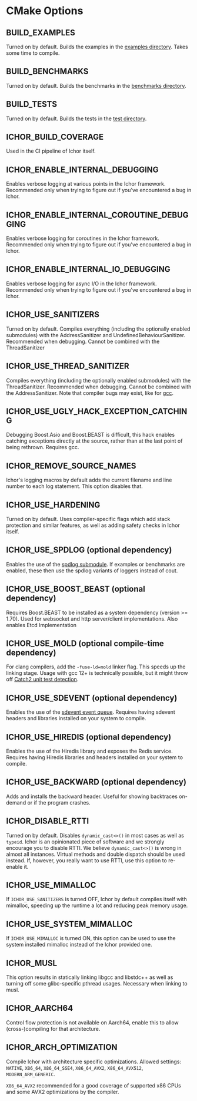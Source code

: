 # CMake Options

## BUILD_EXAMPLES

Turned on by default. Builds the examples in the [examples directory](../examples). Takes some time to compile.

## BUILD_BENCHMARKS

Turned on by default. Builds the benchmarks in the [benchmarks directory](../benchmarks).

## BUILD_TESTS

Turned on by default. Builds the tests in the [test directory](../test).

## ICHOR_BUILD_COVERAGE

Used in the CI pipeline of Ichor itself.

## ICHOR_ENABLE_INTERNAL_DEBUGGING

Enables verbose logging at various points in the Ichor framework. Recommended only when trying to figure out if you've encountered a bug in Ichor.

## ICHOR_ENABLE_INTERNAL_COROUTINE_DEBUGGING

Enables verbose logging for coroutines in the Ichor framework. Recommended only when trying to figure out if you've encountered a bug in Ichor.

## ICHOR_ENABLE_INTERNAL_IO_DEBUGGING

Enables verbose logging for async I/O in the Ichor framework. Recommended only when trying to figure out if you've encountered a bug in Ichor.

## ICHOR_USE_SANITIZERS

Turned on by default. Compiles everything (including the optionally enabled submodules) with the AddressSanitizer and UndefinedBehaviourSanitizer. Recommended when debugging. Cannot be combined with the ThreadSanitizer

## ICHOR_USE_THREAD_SANITIZER

Compiles everything (including the optionally enabled submodules) with the ThreadSanitizer. Recommended when debugging. Cannot be combined with the AddressSanitizer. Note that compiler bugs may exist, like for [gcc](https://gcc.gnu.org/bugzilla//show_bug.cgi?id=101978).

## ICHOR_USE_UGLY_HACK_EXCEPTION_CATCHING

Debugging Boost.Asio and Boost.BEAST is difficult, this hack enables catching exceptions directly at the source, rather than at the last point of being rethrown. Requires gcc.

## ICHOR_REMOVE_SOURCE_NAMES

Ichor's logging macros by default adds the current filename and line number to each log statement. This option disables that.

## ICHOR_USE_HARDENING

Turned on by default. Uses compiler-specific flags which add stack protection and similar features, as well as adding safety checks in Ichor itself.

## ICHOR_USE_SPDLOG (optional dependency)

Enables the use of the [spdlog submodule](../external/spdlog). If examples or benchmarks are enabled, these then use the spdlog variants of loggers instead of cout.

## ICHOR_USE_BOOST_BEAST (optional dependency)

Requires Boost.BEAST to be installed as a system dependency (version >= 1.70). Used for websocket and http server/client implementations. Also enables Etcd Implementation

## ICHOR_USE_MOLD (optional compile-time dependency)

For clang compilers, add the `-fuse-ld=mold` linker flag. This speeds up the linking stage.
Usage with gcc 12+ is technically possible, but it might throw off [Catch2 unit test detection](https://github.com/catchorg/Catch2/issues/2507).

## ICHOR_USE_SDEVENT (optional dependency)

Enables the use of the [sdevent event queue](../include/ichor/event_queues/SdeventQueue.h). Requires having sdevent headers and libraries installed on your system to compile.

## ICHOR_USE_HIREDIS (optional dependency)

Enables the use of the Hiredis library and exposes the Redis service. Requires having Hiredis libraries and headers installed on your system to compile.

## ICHOR_USE_BACKWARD (optional dependency)

Adds and installs the backward header. Useful for showing backtraces on-demand or if the program crashes.

## ICHOR_DISABLE_RTTI

Turned on by default. Disables `dynamic_cast<>()` in most cases as well as `typeid`. Ichor is an opinionated piece of software and we strongly encourage you to disable RTTI. We believe `dynamic_cast<>()` is wrong in almost all instances. Virtual methods and double dispatch should be used instead. If, however, you really want to use RTTI, use this option to re-enable it.

## ICHOR_USE_MIMALLOC

If `ICHOR_USE_SANITIZERS` is turned OFF, Ichor by default compiles itself with mimalloc, speeding up the runtime a lot and reducing peak memory usage.

## ICHOR_USE_SYSTEM_MIMALLOC

If `ICHOR_USE_MIMALLOC` is turned ON, this option can be used to use the system installed mimalloc instead of the Ichor provided one.

## ICHOR_MUSL

This option results in statically linking libgcc and libstdc++ as well as turning off some glibc-specific pthread usages. Necessary when linking to musl.

## ICHOR_AARCH64

Control flow protection is not available on Aarch64, enable this to allow (cross-)compiling for that architecture.

## ICHOR_ARCH_OPTIMIZATION

Compile Ichor with architecture specific optimizations. Allowed settings: `NATIVE`, `X86_64`, `X86_64_SSE4`, `X86_64_AVX2`, `X86_64_AVX512`, `MODERN_ARM_GENERIC`.

`X86_64_AVX2` recommended for a good coverage of supported x86 CPUs and some AVX2 optimizations by the compiler. 
